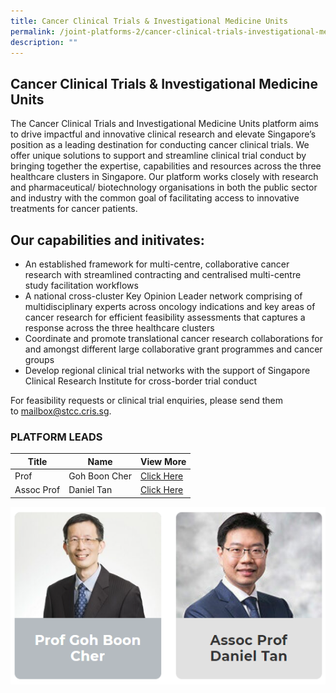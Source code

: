 ```yaml
---
title: Cancer Clinical Trials & Investigational Medicine Units
permalink: /joint-platforms-2/cancer-clinical-trials-investigational-medicine-units/
description: ""
---
```

Cancer Clinical Trials & Investigational Medicine Units
-------------------------------------------------------

The Cancer Clinical Trials and Investigational Medicine Units platform aims to drive impactful and innovative clinical research and elevate Singapore’s position as a leading destination for conducting cancer clinical trials. We offer unique solutions to support and streamline clinical trial conduct by bringing together the expertise, capabilities and resources across the three healthcare clusters in Singapore. Our platform works closely with research and pharmaceutical/ biotechnology organisations in both the public sector and industry with the common goal of facilitating access to innovative treatments for cancer patients.

Our capabilities and initivates:
--------------------------------

*   An established framework for multi-centre, collaborative cancer research with streamlined contracting and centralised multi-centre study facilitation workflows
*   A national cross-cluster Key Opinion Leader network comprising of multidisciplinary experts across oncology indications and key areas of cancer research for efficient feasibility assessments that captures a response across the three healthcare clusters
*   Coordinate and promote translational cancer research collaborations for and amongst different large collaborative grant programmes and cancer groups
*   Develop regional clinical trial networks with the support of Singapore Clinical Research Institute for cross-border trial conduct

For feasibility requests or clinical trial enquiries, please send them to mailbox@stcc.cris.sg.

### **PLATFORM LEADS**



| Title | Name | View More |
| -------- | -------- | -------- |
| Prof | Goh Boon Cher| [Click Here](/jointplatform/cctimu-platform-leads/prof-goh-boon-cher) |
| Assoc Prof | Daniel Tan | [Click Here](/joint-platform/assoc-prof-daniel-tan) |

![platformleads](/images/platformleadcctimu.png)